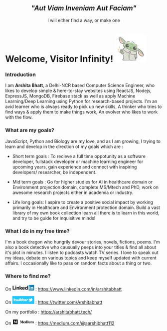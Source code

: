 <div><h2 align="center" style="border-bottom : 0px;" ><em>"Aut Viam Inveniam Aut Faciam"</em></h2><p align="center"> I will either find a way, or make one</p></div>
  
# Welcome, Visitor Infinity! <img src="/assests/waving_yoda.gif" width="100px">

### Introduction 

I am <b>Arshita Bhatt</b>, a Delhi-NCR based Computer Science Engineer, who likes to develop simple & here-to-stay websites using ReactJS, Nodejs, ExpressJS, MongoDB, Firebase stack as well as apply Machine Learning/Deep Learning using Python for research-based projects.
I'm an avid learner who is always ready to pick up new skills, A thinker who tries to find ways & apply them to make things work, An evolver who likes to work with the flow.


### What are my goals?

JavaScript, Python and Biology are my love, and as I am growing, I trying to learn and develop in the direction of my goals which are : 

* Short term goals : To recieve a full time oppotunity as a software developer, fullstack developer or machine learning engineer for upcoming years, gain experience and connect with inspiring developers/ researcher, be independent.

* Mid term goals : Go for higher studies for AI in healthcare domain or Environment projection domain, complete MS/Mtech and PhD, work on awesome research projects either in academia or industry.   

* Life long goals: I aspire to create a positive social impact by working primarily in Healthcare and Environment protection domain. Build a vast library of my own book collection learn all there is to learn in this world, and try to be guide for inquisitive minds!

### What I do in my free time?
I'm a book dragon who hungrily devour stories, novels, fictions, poems. I'm also a book detective who causually peeps into your titles & find all about it's plot in minutes. I listen to podcasts watch TV series. I love to speak out my ideas, debate on various topics and keep myself updated with current affairs. I occasionally like to pass on random facts about a thing or two. 

### Where to find me? 
On <img src="/assests/linkedin.jpg" width="70px"> :  https://www.linkedin.com/in/arshitabhatt

On <img src="/assests/twitter.png" width="70px"> :  https://twitter.com/Arshitabhatt

On my portfolio : https://arshitabhatt.tech/

On <img src="/assests/medium.jpg" width="70px"> :  https://medium.com/@aarshibhatt112

